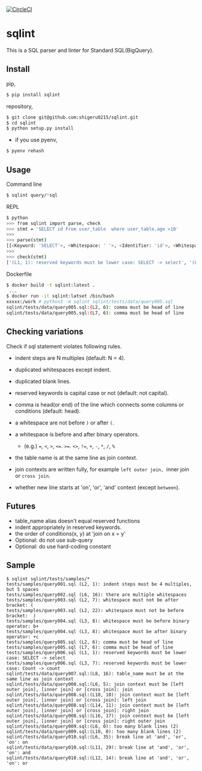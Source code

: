 [![CircleCI](https://circleci.com/gh/shigeru0215/sqlint/tree/develop.svg?style=svg)](https://circleci.com/gh/shigeru0215/sqlint/tree/develop)

# sqlint
This is a SQL parser and linter for Standard SQL(BigQuery).

## Install

pip, 

```bash
$ pip install sqlint
```

repository, 

```bash
$ git clone git@github.com:shigeru0215/sqlint.git
$ cd sqlint
$ python setup.py install
```

 - if you use pyenv,

```bash
$ pyenv rehash
```

## Usage

Command line

```bash
$ sqlint query/*sql
```

REPL

```bash
$ python
>>> from sqlint import parse, check
>>> stmt = 'SELECT id From user_table  where user_table.age >10'
>>>
>>> parse(stmt)
[[<Keyword: 'SELECT'>, <Whitespace: ' '>, <Identifier: 'id'>, <Whitespace: ' '>, <Keyword: 'From'>, <Whitespace: ' '>, <Identifier: 'user_table'>, <Whitespace: '  '>, <Keyword: 'where'>, <Whitespace: ' '>, <Identifier: 'user_table.age'>, <Whitespace: ' '>, <Operator: '>'>, <Identifier: '10'>]]
>>>
>>> check(stmt)
['(L1, 1): reserved keywords must be lower case: SELECT -> select', '(L1, 11): reserved keywords must be lower case: From -> from', '(L1, 26): too many spaces', '(L1, 49): whitespace must be after binary operator: >10']
```

Dockerfile

```bash
$ docker build -t sqlint:latest .
 ...
$ docker run -it sqlint:latset /bin/bash
xxxxx:/work # python3 -m sqlint sqlint/tests/data/query005.sql 
sqlint/tests/data/query005.sql:(L2, 6): comma must be head of line
sqlint/tests/data/query005.sql:(L7, 6): comma must be head of line
```

## Checking variations

Check if sql statement violates following rules.

- indent steps are N multiples (default: N = 4).

- duplicated whitespaces except indent.

- duplicated blank lines.

- reserved keywords is capital case or not (default: not capital).

- comma is head(or end) of the line which connects some columns or conditions (default: head).

- a whitespace are not before `)` or after `(`.

- a whitespace is before and after binary operators.
  - (e.g.) `=`, `<`, `>`, `<=`. `>=`. `<>`, `!=`, `+`, `-`, `*`, `/`, `%`

- the table name is at the same line as join context.

- join contexts are written fully, for example `left outer join, `inner join or `cross join`.

- whether new line starts at 'on', 'or', 'and' context (except `between`).

## Futures
- table_name alias doesn't equal reserved functions
- indent appropriately in reserved keywords.
- the order of conditions(x, y) at 'join on x = y'
- Optional: do not use sub-query
- Optional: do use hard-coding constant

## Sample

```
$ sqlint sqlint/tests/samples/*
tests/samples/query001.sql (L2, 1): indent steps must be 4 multiples, but 5 spaces
tests/samples/query002.sql (L6, 16): there are multiple whitespaces
tests/samples/query003.sql (L2, 7): whitespace must not be after bracket: ( 
tests/samples/query003.sql (L2, 22): whitespace must not be before bracket:  )
tests/samples/query004.sql (L3, 8): whitespace must be before binary operator: b+
tests/samples/query004.sql (L3, 8): whitespace must be after binary operator: +c
tests/samples/query005.sql (L2, 6): comma must be head of line
tests/samples/query005.sql (L7, 6): comma must be head of line
tests/samples/query006.sql (L1, 1): reserved keywords must be lower case: SELECT -> select
tests/samples/query006.sql (L3, 7): reserved keywords must be lower case: Count -> count
sqlint/tests/data/query007.sql:(L8, 16): table_name must be at the same line as join context
sqlint/tests/data/query008.sql:(L6, 5): join context must be [left outer join], [inner join] or [cross join]: join
sqlint/tests/data/query008.sql:(L10, 10): join context must be [left outer join], [inner join] or [cross join]: left join
sqlint/tests/data/query008.sql:(L14, 11): join context must be [left outer join], [inner join] or [cross join]: right join
sqlint/tests/data/query008.sql:(L16, 17): join context must be [left outer join], [inner join] or [cross join]: right outer join
sqlint/tests/data/query009.sql:(L6, 0): too many blank lines (2)
sqlint/tests/data/query009.sql:(L10, 0): too many blank lines (2)
sqlint/tests/data/query010.sql:(L6, 35): break line at 'and', 'or', 'on': on
sqlint/tests/data/query010.sql:(L11, 29): break line at 'and', 'or', 'on': and
sqlint/tests/data/query010.sql:(L12, 14): break line at 'and', 'or', 'on': or
```
